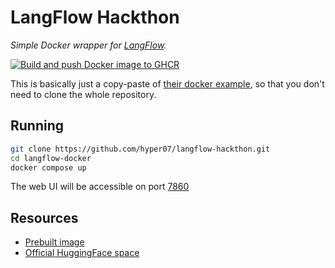 # LangFlow Hackthon


_Simple Docker wrapper for [LangFlow](https://github.com/logspace-ai/langflow)._

[![Build and push Docker image to GHCR](https://github.com/tlaanemaa/langflow-docker/actions/workflows/build-and-push-image.yml/badge.svg)](https://github.com/tlaanemaa/langflow-docker/actions/workflows/build-and-push-image.yml)

This is basically just a copy-paste of [their docker example](https://github.com/logspace-ai/langflow/tree/dev/docker_example), so that you don't need to clone the whole repository.

## Running

```sh
git clone https://github.com/hyper07/langflow-hackthon.git
cd langflow-docker
docker compose up
```

The web UI will be accessible on port [7860](http://localhost:7860/)

## Resources

- [Prebuilt image](https://github.com/tlaanemaa/langflow-docker/pkgs/container/langflow-docker)
- [Official HuggingFace space](https://logspace-langflow.hf.space/)
